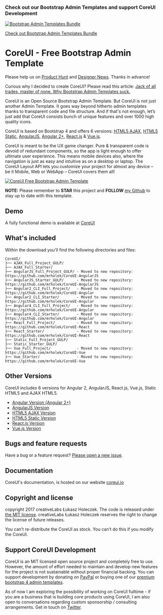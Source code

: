 ### Check out our Bootstrap Admin Templates and support CoreUI Development

[![Bootstrap Admin Templates Bundle](https://genesisui.com/img/bundle2.png)](https://genesisui.com/bundle.html?support=1)

[Check out Bootstrap Admin Templates Bundle](https://genesisui.com/bundle.html?support=1)

# CoreUI - Free Bootstrap Admin Template

Please help us on [Product Hunt](https://www.producthunt.com/posts/coreui-open-source-bootstrap-4-admin-template-with-angular-2-react-js-vue-js-support) and [Designer News](https://www.designernews.co/stories/81127). Thanks in advance!

Curious why I decided to create CoreUI? Please read this article: [Jack of all trades, master of none. Why Bootstrap Admin Templates suck.](https://medium.com/@lukaszholeczek/jack-of-all-trades-master-of-none-5ea53ef8a1f#.7eqx1bcd8)

CoreUI is an Open Source Bootstrap Admin Template. But CoreUI is not just another Admin Template. It goes way beyond hitherto admin templates thanks to transparent code and file structure. And if that's not enough, let’s just add that CoreUI consists bunch of unique features and over 1000 high quality icons.

CoreUI is based on Bootstrap 4 and offers 6 versions: [HTML5 AJAX](https://github.com/mrholek/CoreUI-Free-Bootstrap-Admin-Template), [HTML5 Static](https://github.com/mrholek/CoreUI-Free-Bootstrap-Admin-Template), [AngularJS](https://github.com/mrholek/CoreUI-AngularJS), [Angular 2+](https://github.com/mrholek/CoreUI-Angular), [React.js](https://github.com/mrholek/CoreUI-React) & [Vue.js](https://github.com/mrholek/CoreUI-Vue).

CoreUI is meant to be the UX game changer. Pure & transparent code is devoid of redundant components, so the app is light enough to offer ultimate user experience. This means mobile devices also, where the navigation is just as easy and intuitive as on a desktop or laptop. The CoreUI Layout API lets you customize your project for almost any device – be it Mobile, Web or WebApp – CoreUI covers them all!

[![CoreUI Free Bootstrap Admin Template](http://coreui.io/assets/img/coreui.png "CoreUI Free Bootstrap Admin Template")](http://coreui.io)

**NOTE:** Please remember to **STAR** this project and **FOLLOW** [my Github](https://github.com/mrholek) to stay up to date with this template.

## Demo

A fully functional demo is available at [CoreUI](http://coreui.io)

## What's included

Within the download you'll find the following directories and files:

```
CoreUI/
├── AJAX_Full_Project_GULP/
├── AJAX_Full_Starter/
├── AngularJS_Full_Project_GULP/ - Moved to new repository: https://github.com/mrholek/CoreUI-AngularJS
├── AngularJS_Starter_GULP/      - Moved to new repository: https://github.com/mrholek/CoreUI-AngularJS
├── Angular2_CLI_Full_Project/   - Moved to new repository: https://github.com/mrholek/CoreUI-Angular
├── Angular2_CLI_Starter/        - Moved to new repository: https://github.com/mrholek/CoreUI-Angular
├── Angular4_CLI_Full_Project/   - Moved to new repository: https://github.com/mrholek/CoreUI-Angular
├── Angular4_CLI_Starter/        - Moved to new repository: https://github.com/mrholek/CoreUI-Angular
├── React_Full_Project/          - Moved to new repository: https://github.com/mrholek/CoreUI-React
├── React_Starter/               - Moved to new repository: https://github.com/mrholek/CoreUI-React
├── Static_Full_Project_GULP/
├── Static_Starter_GULP/
├── Vue_Full_Project/            - Moved to new repository: https://github.com/mrholek/CoreUI-Vue
├── Vue_Starter/                 - Moved to new repository: https://github.com/mrholek/CoreUI-Vue

```

## Other Versions

CoreUI includes 6 versions for Angular 2, AngularJS, React.js, Vue.js, Static HTML5 and AJAX HTML5.

* [Angular Version (Angular 2+)](https://github.com/mrholek/CoreUI-Angular)
* [AngularJS Version](https://github.com/mrholek/CoreUI-AngularJS)
* [HTML5 AJAX Version](https://github.com/mrholek/CoreUI-Free-Bootstrap-Admin-Template)
* [HTML5 Static Version](https://github.com/mrholek/CoreUI-Free-Bootstrap-Admin-Template)
* [React.js Version](https://github.com/mrholek/CoreUI-React)
* [Vue.js Version](https://github.com/mrholek/CoreUI-Vue)

## Bugs and feature requests

Have a bug or a feature request? [Please open a new issue](https://github.com/mrholek/CoreUI-Free-Bootstrap-Admin-Template/issues/new).

## Documentation

CoreUI's documentation, is hosted on our website [coreui.io](http://coreui.io)

## Copyright and license

copyright 2017 creativeLabs Łukasz Holeczek. The code is released under [the MIT license](https://github.com/mrholek/CoreUI-Free-Bootstrap-Admin-Template/blob/master/LICENSE). creativeLabs Łukasz Holeczek reserves the right to change the license of future releases.

You can’t re-distribute the CoreUI as stock. You can’t do this if you modify the CoreUI.

## Support CoreUI Development

CoreUI is an MIT licensed open source project and completely free to use. However, the amount of effort needed to maintain and develop new features for the project is not sustainable without proper financial backing. You can support development by donating on [PayPal](https://www.paypal.me/holeczek) or buying one of our [premium bootstrap 4 admin templates](https://genesisui.com/?support=1).

As of now I am exploring the possibility of working on CoreUI fulltime - if you are a business that is building core products using CoreUI, I am also open to conversations regarding custom sponsorship / consulting arrangements. Get in touch on [Twitter](https://twitter.com/lukaszholeczek).

